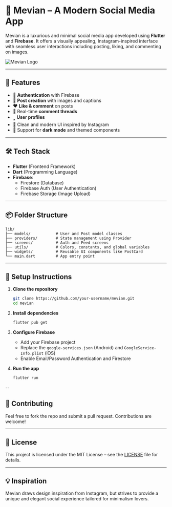# 📱 Mevian – A Modern Social Media App

Mevian is a luxurious and minimal social media app developed using **Flutter** and **Firebase**. It offers a visually appealing, Instagram-inspired interface with seamless user interactions including posting, liking, and commenting on images.

![Mevian Logo]([logo.png])

---

## 🚀 Features

- 🔐 **Authentication** with Firebase
- 📸 **Post creation** with images and captions
- ❤️ **Like & comment** on posts
- 💬 Real-time **comment threads**
- 🢑 **User profiles**
- 🎨 Clean and modern UI inspired by Instagram
- 🌙 Support for **dark mode** and themed components

---

## 🛠️ Tech Stack

- **Flutter** (Frontend Framework)
- **Dart** (Programming Language)
- **Firebase**:
  - Firestore (Database)
  - Firebase Auth (User Authentication)
  - Firebase Storage (Image Upload)

---

## 📦 Folder Structure

```
lib/
├── models/           # User and Post model classes
├── providers/        # State management using Provider
├── screens/          # Auth and Feed screens
├── utils/            # Colors, constants, and global variables
├── widgets/          # Reusable UI components like PostCard
└── main.dart         # App entry point
```

---

## 🔧 Setup Instructions

1. **Clone the repository**
   ```bash
   git clone https://github.com/your-username/mevian.git
   cd mevian
   ```

2. **Install dependencies**
   ```bash
   flutter pub get
   ```

3. **Configure Firebase**
   - Add your Firebase project
   - Replace the `google-services.json` (Android) and `GoogleService-Info.plist` (iOS)
   - Enable Email/Password Authentication and Firestore

4. **Run the app**
   ```bash
   flutter run
   ```
--

## 🤝 Contributing

Feel free to fork the repo and submit a pull request. Contributions are welcome!

---

## 📃 License

This project is licensed under the MIT License – see the [LICENSE](LICENSE) file for details.

---

## 💡 Inspiration

Mevian draws design inspiration from Instagram, but strives to provide a unique and elegant social experience tailored for minimalism lovers.
